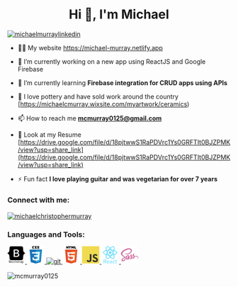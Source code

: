<h1 align="center">Hi 👋, I'm Michael</h1>

<p align="left"> <a href="https://www.linkedin.com/in/michaelchristophermurray/" target="blank"><img src="https://img.shields.io/badge/LinkedIn-0077B5?style=for-the-badge&logo=linkedin&logoColor=white" alt="michaelmurraylinkedin" /></a> </p>

- 👨‍💻 My website https://michael-murray.netlify.app

- 🔭 I’m currently working on a new app using ReactJS and Google Firebase

- 🌱 I’m currently learning **Firebase integration for CRUD apps using APIs**


- 🎨 I love pottery and have sold work around the country [https://michaelcmurray.wixsite.com/myartwork/ceramics)

- 📫 How to reach me **mcmurray0125@gmail.com**

- 📄 Look at my Resume [https://drive.google.com/file/d/18pjtwwS1RaPDVrc1Ys0GRFTIt0BJZPMK/view?usp=share_link](https://drive.google.com/file/d/18pjtwwS1RaPDVrc1Ys0GRFTIt0BJZPMK/view?usp=share_link)

- ⚡ Fun fact **I love playing guitar and was vegetarian for over 7 years**

<h3 align="left">Connect with me:</h3>
<p align="left">
<a href="https://www.linkedin.com/in/michaelchristophermurray/" target="blank"><img align="center" src="https://raw.githubusercontent.com/rahuldkjain/github-profile-readme-generator/master/src/images/icons/Social/linked-in-alt.svg" alt="michaelchristophermurray" height="30" width="40" /></a>
</p>

<h3 align="left">Languages and Tools:</h3>
<p align="left"> <a href="https://getbootstrap.com" target="_blank" rel="noreferrer"> <img src="https://raw.githubusercontent.com/devicons/devicon/master/icons/bootstrap/bootstrap-plain-wordmark.svg" alt="bootstrap" width="40" height="40"/> </a> <a href="https://www.w3schools.com/css/" target="_blank" rel="noreferrer"> <img src="https://raw.githubusercontent.com/devicons/devicon/master/icons/css3/css3-original-wordmark.svg" alt="css3" width="40" height="40"/> </a>
<a href="https://git-scm.com/" target="_blank" rel="noreferrer"> <img src="https://www.vectorlogo.zone/logos/git-scm/git-scm-icon.svg" alt="git" width="40" height="40"/> </a> <a href="https://www.w3.org/html/" target="_blank" rel="noreferrer"> <img src="https://raw.githubusercontent.com/devicons/devicon/master/icons/html5/html5-original-wordmark.svg" alt="html5" width="40" height="40"/> </a> <a href="https://developer.mozilla.org/en-US/docs/Web/JavaScript" target="_blank" rel="noreferrer"> <img src="https://raw.githubusercontent.com/devicons/devicon/master/icons/javascript/javascript-original.svg" alt="javascript" width="40" height="40"/> </a>
<a href="https://reactjs.org/" target="_blank" rel="noreferrer"> <img src="https://raw.githubusercontent.com/devicons/devicon/master/icons/react/react-original-wordmark.svg" alt="react" width="40" height="40"/> </a> <a href="https://sass-lang.com" target="_blank" rel="noreferrer"> <img src="https://raw.githubusercontent.com/devicons/devicon/master/icons/sass/sass-original.svg" alt="sass" width="40" height="40"/> </a> </p>

<!-- 
<p><img align="left" src="https://github-readme-stats.vercel.app/api/top-langs?username=mcmurray0125&show_icons=true&locale=en&layout=compact"  /></p> -->
<!-- 
<p>&nbsp;<img align="center" src="https://github-readme-stats.vercel.app/api?username=mcmurray0125&show_icons=true&locale=en"  /></p>-->

<p><img align="center" src="https://github-readme-streak-stats.herokuapp.com/?user=mcmurray0125&" alt="mcmurray0125" /></p>
